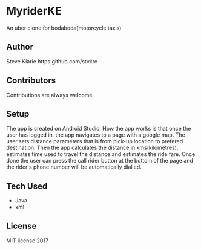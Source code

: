 # MyriderKE
An uber clone for bodaboda(motorcycle taxis)

## Author
Steve Kiarie https:github.com/stvkre

## Contributors
Contributions are always welcome

## Setup
The app is created on Android Studio. How the app works is that once the user has logged in, the app navigates to a page with a google map. The user sets distance parameters that is from pick-up location to prefered destination. Then the app calculates the distance in kms(kilometres), estimates time used to travel the distance and estimates the ride fare. Once done the user can press the call rider button at the bottom of the page and the rider's phone number will be automatically dialled.

## Tech Used
- Java
- xml

## License
MIT license 2017
